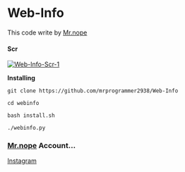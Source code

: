 # Web-Info

This code write by [Mr.nope](https://github.com/mrprogrammer2938)
#### Scr
[![Web-Info-Scr-1](https://user-images.githubusercontent.com/78996423/119725693-7ce14d00-be85-11eb-8304-b0eb9eda4633.jpeg)](https://github.com/mrprogrammer2938/Web-Info)

**Installing**
```
git clone https://github.com/mrprogrammer2938/Web-Info

cd webinfo

bash install.sh

./webinfo.py
```

### [Mr.nope](https://github.com/mrprogrammer938) Account...

[Instagram](https://instagram.com/programmer2938)

